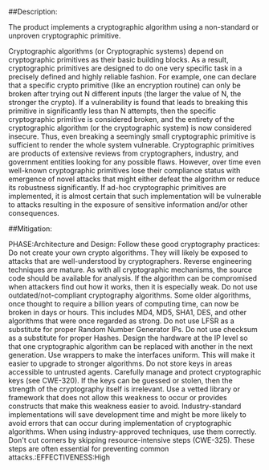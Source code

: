 ##Description:

The product implements a cryptographic algorithm using a non-standard or unproven cryptographic primitive.

Cryptographic algorithms (or Cryptographic systems) depend on cryptographic primitives as their basic building blocks. As a result, cryptographic primitives are designed to do one very specific task in a precisely defined and highly reliable fashion. For example, one can declare that a specific crypto primitive (like an encryption routine) can only be broken after trying out N different inputs (the larger the value of N, the stronger the crypto). If a vulnerability is found that leads to breaking this primitive in significantly less than N attempts, then the specific cryptographic primitive is considered broken, and the entirety of the cryptographic algorithm (or the cryptographic system) is now considered insecure. Thus, even breaking a seemingly small cryptographic primitive is sufficient to render the whole system vulnerable. Cryptographic primitives are products of extensive reviews from cryptographers, industry, and government entities looking for any possible flaws. However, over time even well-known cryptographic primitives lose their compliance status with emergence of novel attacks that might either defeat the algorithm or reduce its robustness significantly. If ad-hoc cryptographic primitives are implemented, it is almost certain that such implementation will be vulnerable to attacks resulting in the exposure of sensitive information and/or other consequences.

##Mitigation:


PHASE:Architecture and Design:
Follow these good cryptography practices: Do not create your own crypto algorithms. They will likely be exposed to attacks that are well-understood by cryptographers. Reverse engineering techniques are mature. As with all cryptographic mechanisms, the source code should be available for analysis. If the algorithm can be compromised when attackers find out how it works, then it is especially weak. Do not use outdated/not-compliant cryptography algorithms. Some older algorithms, once thought to require a billion years of computing time, can now be broken in days or hours. This includes MD4, MD5, SHA1, DES, and other algorithms that were once regarded as strong. Do not use LFSR as a substitute for proper Random Number Generator IPs. Do not use checksum as a substitute for proper Hashes. Design the hardware at the IP level so that one cryptographic algorithm can be replaced with another in the next generation. Use wrappers to make the interfaces uniform. This will make it easier to upgrade to stronger algorithms. Do not store keys in areas accessible to untrusted agents. Carefully manage and protect cryptographic keys (see CWE-320). If the keys can be guessed or stolen, then the strength of the cryptography itself is irrelevant. Use a vetted library or framework that does not allow this weakness to occur or provides constructs that make this weakness easier to avoid. Industry-standard implementations will save development time and might be more likely to avoid errors that can occur during implementation of cryptographic algorithms. When using industry-approved techniques, use them correctly. Don't cut corners by skipping resource-intensive steps (CWE-325). These steps are often essential for preventing common attacks.:EFFECTIVENESS:High


